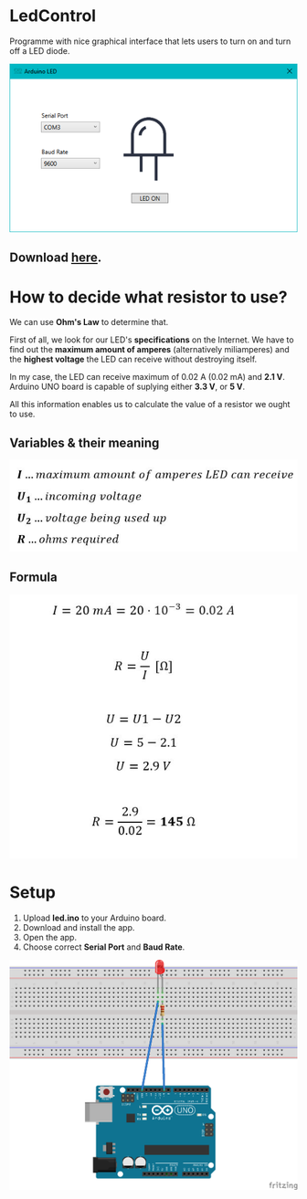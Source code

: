 # LedControl

Programme with nice graphical interface that lets users to turn on and turn off a LED diode.
 
![](https://github.com/ondrejsvorc/LedControl/blob/main/LedControl/gui.png)

## Download [here](http://www.mediafire.com/file/xuk95tj2tj26lbt/LedControl.rar/file).

# How to decide what resistor to use?

We can use **Ohm's Law** to determine that.

First of all, we look for our LED's **specifications** on the Internet. We have to find out the **maximum amount of amperes** (alternatively miliamperes) and the **highest voltage** the LED can receive without destroying itself. 

In my case, the LED can receive maximum of 0.02 A (0.02 mA) and **2.1 V**. Arduino UNO board is capable of suplying either **3.3 V**, or **5 V**.

All this information enables us to calculate the value of a resistor we ought to use.

## Variables & their meaning

![](https://github.com/ondrejsvorc/LedControl/blob/main/LedControl/variables.JPG)

## Formula

![](https://github.com/ondrejsvorc/LedControl/blob/main/LedControl/resistor_formula.JPG)


# Setup

1. Upload **led.ino** to your Arduino board.
2. Download and install the app.
3. Open the app.
4. Choose correct **Serial Port** and **Baud Rate**.

![](https://github.com/ondrejsvorc/LedControl/blob/main/LedControl/scheme.png)

